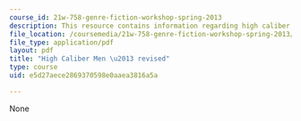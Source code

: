 ```yaml
---
course_id: 21w-758-genre-fiction-workshop-spring-2013
description: This resource contains information regarding high caliber men.
file_location: /coursemedia/21w-758-genre-fiction-workshop-spring-2013/e5d27aece2869370598e0aaea3816a5a_MIT21W_758S13_HCM-rev.pdf
file_type: application/pdf
layout: pdf
title: "High Caliber Men \u2013 revised"
type: course
uid: e5d27aece2869370598e0aaea3816a5a

---
```

None